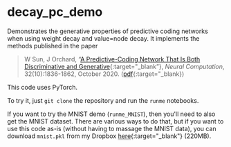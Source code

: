 # decay_pc_demo
Demonstrates the generative properties of predictive coding networks when using weight decay and value=node decay. It implements the methods published in the paper

> W Sun, J Orchard, “[A Predictive-Coding Network That Is Both Discriminative and Generative](https://www.mitpressjournals.org/doi/abs/10.1162/neco_a_01311){:target="_blank”}, *Neural Computation*, 32(10):1836-1862, October 2020. ([pdf](http://www.cs.uwaterloo.ca/~jorchard/academic/SunOrchard_NECO2020.pdf){:target="_blank})

This code uses PyTorch.

To try it, just `git clone` the repository and run the `runme` notebooks.

If you want to try the MNIST demo (`runme_MNIST`), then you'll need to also get the MNIST dataset. There are various ways to do that, but if you want to use this code as-is (without having to massage the MNIST data), you can download `mnist.pkl` from my Dropbox [here](https://www.dropbox.com/s/fi8x5p24p3z0m6z/mnist.pkl?dl=0){:target="_blank"} (220MB).

